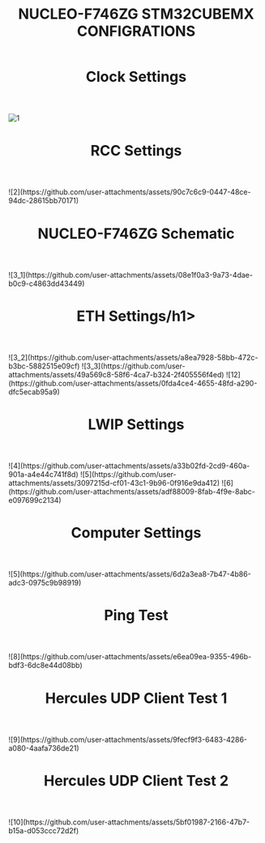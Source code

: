 <header>
  <h1>NUCLEO-F746ZG STM32CUBEMX CONFIGRATIONS</h1>
</header>

<header>
  <h1>Clock Settings</h1>
</header>

![1](https://github.com/user-attachments/assets/ca90907d-d330-40fa-bd42-5061ca713c6d)

<header>
  <h1>RCC Settings</h1>
</header>
![2](https://github.com/user-attachments/assets/90c7c6c9-0447-48ce-94dc-28615bb70171)

<header>
  <h1>NUCLEO-F746ZG Schematic</h1>
</header>
![3_1](https://github.com/user-attachments/assets/08e1f0a3-9a73-4dae-b0c9-c4863dd43449)


<header>
  <h1>ETH Settings/h1>
</header>
![3_2](https://github.com/user-attachments/assets/a8ea7928-58bb-472c-b3bc-5882515e09cf)
![3_3](https://github.com/user-attachments/assets/49a569c8-58f6-4ca7-b324-2f405556f4ed)
![12](https://github.com/user-attachments/assets/0fda4ce4-4655-48fd-a290-dfc5ecab95a9)

<header>
  <h1>LWIP Settings</h1>
</header>
![4](https://github.com/user-attachments/assets/a33b02fd-2cd9-460a-901a-a4e44c741f8d)
![5](https://github.com/user-attachments/assets/3097215d-cf01-43c1-9b96-0f916e9da412)
![6](https://github.com/user-attachments/assets/adf88009-8fab-4f9e-8abc-e097699c2134)

<header>
  <h1>Computer Settings</h1>
</header>
![5](https://github.com/user-attachments/assets/6d2a3ea8-7b47-4b86-adc3-0975c9b98919)

<header>
  <h1>Ping Test</h1>
</header>
![8](https://github.com/user-attachments/assets/e6ea09ea-9355-496b-bdf3-6dc8e44d08bb)

<header>
  <h1>Hercules UDP Client Test 1</h1>
</header>
![9](https://github.com/user-attachments/assets/9fecf9f3-6483-4286-a080-4aafa736de21)

<header>
  <h1>Hercules UDP Client Test 2</h1>
</header>
![10](https://github.com/user-attachments/assets/5bf01987-2166-47b7-b15a-d053ccc72d2f)

